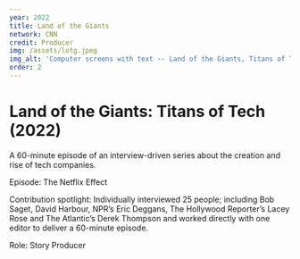 ```yaml
---
year: 2022
title: Land of the Giants
network: CNN
credit: Producer
img: /assets/lotg.jpeg
img_alt: 'Computer screens with text -- Land of the Giants, Titans of Tech'
order: 2
---
```


# Land of the Giants: Titans of Tech (2022)

A 60-minute episode of an interview-driven series about the creation and rise of tech companies.

Episode: The Netflix Effect

Contribution spotlight: Individually interviewed 25 people; including Bob Saget, David Harbour, NPR’s Eric Deggans, The Hollywood Reporter’s Lacey Rose and The Atlantic’s Derek Thompson and worked directly with one editor to deliver a 60-minute episode.

Role: Story Producer
